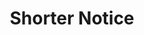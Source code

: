 ---
title: "Shorter Notice"
short_title: 
layout: splash
# classes:
#   - pdf-start-recto
order: 80
toc_link: false
menu_link: false
---